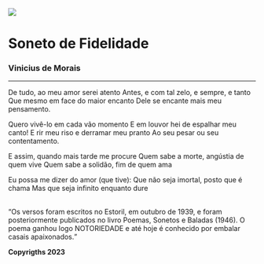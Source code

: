 <img src="https://scontent.fjdo1-2.fna.fbcdn.net/v/t39.30808-6/296388079_442396427900341_372772147553777183_n.jpg?_nc_cat=107&cb=99be929b-59f725be&ccb=1-7&_nc_sid=e3f864&_nc_eui2=AeEfKkVwbGhTuBi824gekJrZ5qA0Qt8OzlXmoDRC3w7OVfReoPLnjOTzjalH3F23g5mekKZlv5Akd_5n1h0WnkFw&_nc_ohc=3FSA9A5JEvgAX9Sl199&_nc_ht=scontent.fjdo1-2.fna&oh=00_AfCZCZhvQ4_1Flg05DwL2yoFs-aPRarGoA3E_RF3ahn_Hg&oe=64A80121"/>
<h1>Soneto de Fidelidade</h1>
<h3>Vinicius de Morais</h3>
<hr/>
<p>De tudo, ao meu amor serei atento
Antes, e com tal zelo, e sempre, e tanto
Que mesmo em face do maior encanto
Dele se encante mais meu pensamento.</p>
<p>Quero vivê-lo em cada vão momento
E em louvor hei de espalhar meu canto!
E rir meu riso e derramar meu pranto
Ao seu pesar ou seu contentamento.</p>
<p>E assim, quando mais tarde me procure
Quem sabe a morte, angústia de quem vive
Quem sabe a solidão, fim de quem ama</p>
<p>Eu possa me dizer do amor (que tive):
Que não seja imortal, posto que é chama
Mas que seja infinito enquanto dure</p>

<br>
<q>Os versos foram escritos no Estoril, em outubro de 1939, e foram posteriormente publicados no livro Poemas, Sonetos e Baladas (1946). O poema ganhou logo NOTORIEDADE e até hoje é conhecido por embalar casais apaixonados.</q>

<b>Copyrigths 2023</b>
